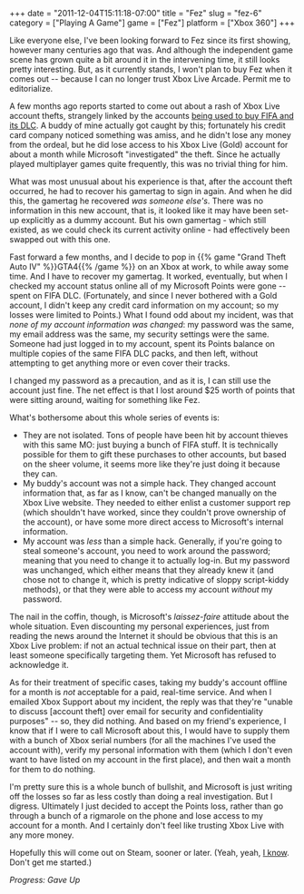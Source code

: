 +++
date = "2011-12-04T15:11:18-07:00"
title = "Fez"
slug = "fez-6"
category = ["Playing A Game"]
game = ["Fez"]
platform = ["Xbox 360"]
+++

Like everyone else, I've been looking forward to Fez since its first showing, however many centuries ago that was.  And although the independent game scene has grown quite a bit around it in the intervening time, it still looks pretty interesting.  But, as it currently stands, I won't plan to buy Fez when it comes out -- because I can no longer trust Xbox Live Arcade.  Permit me to editorialize.

A few months ago reports started to come out about a rash of Xbox Live account thefts, strangely linked by the accounts <a href="http://www.joystiq.com/2011/10/14/fifa-loving-hackers-accessing-users-xbox-live-accounts-to-buy-d/">being used to buy FIFA and its DLC</a>.  A buddy of mine actually got caught by this; fortunately his credit card company noticed something was amiss, and he didn't lose any money from the ordeal, but he did lose access to his Xbox Live (Gold) account for about a month while Microsoft "investigated" the theft.  Since he actually played multiplayer games quite frequently, this was no trivial thing for him.

What was most unusual about his experience is that, after the account theft occurred, he had to recover his gamertag to sign in again.  And when he did this, the gamertag he recovered <i>was someone else's</i>.  There was no information in this new account, that is, it looked like it may have been set-up explicitly as a dummy account.  But his own gamertag - which still existed, as we could check its current activity online - had effectively been swapped out with this one.

Fast forward a few months, and I decide to pop in {{% game "Grand Theft Auto IV" %}}GTA4{{% /game %}} on an Xbox at work, to while away some time.  And I have to recover my gamertag.  It worked, eventually, but when I checked my account status online all of my Microsoft Points were gone -- spent on FIFA DLC.  (Fortunately, and since I never bothered with a Gold account, I didn't keep any credit card information on my account; so my losses were limited to Points.)  What I found odd about my incident, was that <i>none of my account information was changed</i>: my password was the same, my email address was the same, my security settings were the same.  Someone had just logged in to my account, spent its Points balance on multiple copies of the same FIFA DLC packs, and then left, without attempting to get anything more or even cover their tracks.

I changed my password as a precaution, and as it is, I can still use the account just fine.  The net effect is that I lost around $25 worth of points that were sitting around, waiting for something like Fez.

What's bothersome about this whole series of events is:

<ul>
<li>They are not isolated.  Tons of people have been hit by account thieves with this same MO: just buying a bunch of FIFA stuff.  It is technically possible for them to gift these purchases to other accounts, but based on the sheer volume, it seems more like they're just doing it because they can.</li>
<li>My buddy's account was not a simple hack.  They changed account information that, as far as I know, can't be changed manually on the Xbox Live website.  They needed to either enlist a customer support rep (which shouldn't have worked, since they couldn't prove ownership of the account), or have some more direct access to Microsoft's internal information.</li>
<li>My account was <i>less</i> than a simple hack.  Generally, if you're going to steal someone's account, you need to work around the password; meaning that you need to change it to actually log-in.  But my password was unchanged, which either means that they already knew it (and chose not to change it, which is pretty indicative of sloppy script-kiddy methods), or that they were able to access my account <i>without</i> my password.</li>
</ul>

The nail in the coffin, though, is Microsoft's <i>laissez-faire</i> attitude about the whole situation.  Even discounting my personal experiences, just from reading the news around the Internet it should be obvious that this is an Xbox Live problem: if not an actual technical issue on their part, then at least someone specifically targeting them.  Yet Microsoft has refused to acknowledge it.

As for their treatment of specific cases, taking my buddy's account offline for a month is <i>not</i> acceptable for a paid, real-time service.  And when I emailed Xbox Support about my incident, the reply was that they're "unable to discuss [account theft] over email for security and confidentiality purposes" -- so, they did nothing.  And based on my friend's experience, I know that if I were to call Microsoft about this, I would have to supply them with a bunch of Xbox serial numbers (for all the machines I've used the account with), verify my personal information with them (which I don't even want to have listed on my account in the first place), and then wait a month for them to do nothing.

I'm pretty sure this is a whole bunch of bullshit, and Microsoft is just writing off the losses so far as less costly than doing a real investigation.  But I digress.  Ultimately I just decided to accept the Points loss, rather than go through a bunch of a rigmarole on the phone and lose access to my account for a month.  And I certainly don't feel like trusting Xbox Live with any more money.

Hopefully this will come out on Steam, sooner or later.  (Yeah, yeah, <a href="http://www.joystiq.com/2011/11/10/valve-steam-user-database-hacked-no-evidence-of-personal-info/">I know</a>.  Don't get me started.)

<i>Progress: Gave Up</i>